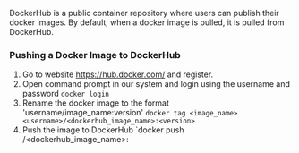 DockerHub is a public container repository where users can publish their docker images.
By default, when a docker image is pulled, it is pulled from DockerHub.
### Pushing a Docker Image to DockerHub
1. Go to website https://hub.docker.com/ and register.
2. Open command prompt in our system and login using the username and password
		`docker login`
3. Rename the docker image to the format 'username/image_name:version'
		`docker tag <image_name> <username>/<dockerhub_image_name>:<version>`
4. Push the image to DockerHub
		`docker push <username>/<dockerhub_image_name>:<version>

